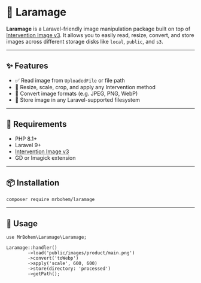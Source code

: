 # 📸 Laramage

**Laramage** is a Laravel-friendly image manipulation package built on top of [Intervention Image v3](https://image.intervention.io/). It allows you to easily read, resize, convert, and store images across different storage disks like `local`, `public`, and `s3`.

---

## ✨ Features

- ✅ Read image from `UploadedFile` or file path
- 🔧 Resize, scale, crop, and apply any Intervention method
- 🔄 Convert image formats (e.g. JPEG, PNG, WebP)
- 💾 Store image in any Laravel-supported filesystem

---

## 🧰 Requirements

- PHP 8.1+
- Laravel 9+
- [Intervention Image v3](https://image.intervention.io/v3)
- GD or Imagick extension

---

## 📦 Installation
    composer require mrbohem/laramage

---

## 🚀 Usage


    use MrBohem\Laramage\Laramage;

    Laramage::handler()
            ->load('public/images/product/main.png')
            ->convert('toWebp')
            ->apply('scale', 600, 600)
            ->store(directory: 'processed')
            ->getPath();